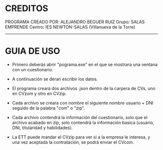 # CREDITOS
PROGRAMA CREADO POR: ALEJANDRO BEGUER RUIZ
Grupo: SALAS EMPRENDE
Centro: IES NEWTON-SALAS (Villanueva de la Torre)
___________________________________________________
# GUIA DE USO

- Primero deberás abrir "pograma.exe" en el que se mostrara una ventana con un cuestionario.

- A continuación se deran escribir los datos.

- El programa creará dos archivos .json dentro de la carpera de CVs, uno en CVzom y otro en CVzip.

- Cada archivo se creara con nombre el siguiente nombre usuario + DNI seguido de la palabra "com" o "zip".

- Cada archivo contendrá la información del cuestionario, solo que el archivo acabado en zip, solo contendrá
la información basica (usuario, DNI, titularidad y habilidades).

- La ETT puede mandar el CVzip para ver si a la empresa le interesa, y una vez aceptada la contratación, se podrá enviar el CVcom.

